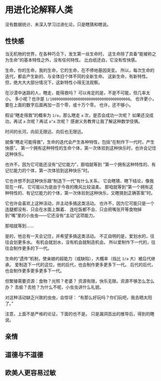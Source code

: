 # 用进化论解释人类

没有数据统计、未深入学习过进化论，只是瞎猜和瞎说。

## 性快感
当无机物的世界，在各种巧合下，发生第一丝生命时，
这生命除了具备“能被称之为生命”的基本特性之外，没有任何特性。
比白纸还白，它没有性快感。

生命，你的生命，我的生命，它的生命，在不停地基因突变。
所以，每次生命的迭代，都会产生新的、与全体旧个体不同的全新生命。
这新生命，有新特性。
但，绝大大大部分情况下，这新特性小得无法观察。

在沙漠中迷路的人，瞎走，能得救吗？
可以肯定的是，不是不可能，但几率太小。
多小呢？也许是 `1/1000000000000000000000000000000000000`。
也许更小，要在上面的数字后面再加一百个零，或十万个零。
也许，还不够小。

假设“瞎走得救”的概率为 `1/a`，那么瞎走 `a` 次，是否会成功一次呢？
如果还没成功，再试 `a` 次呢？再试 `a^a` 次呢？
感谢义务教育让我了解这种数学伎俩。

时间的长河，向前无限远、向后也无限远。

就像“瞎走可能得救”，生命的迭代会产生各种特性，包括“在制作下一代时，产生快感”。
第一个拥有这种特性的生命个体，第一次体验到这种快乐时，也许会记住这种快乐。

也许不，因为它可能还没有“记忆能力”，那咱就等到
“第一个拥有这种特性的、有记忆能力的个体，第一次体验到这种快乐”时。

它也许想不到这种快乐跟“制造下一代”有什么关系，
它会瞎猜、瞎下结论，像我现在一样。
它可能以为是由于今夜的晚风比较温柔。
那咱就等到“第一个拥有这种特性的、有记忆能力的个体，第一次体验到这种快乐，又瞎猜到正确答案”时。

它也许会喜欢上这种活动，并主动多搞这类活动。
也许不，因为它可能只是一个连腿都没有、只会在水面上飘着、
连吃饭都不会、只会把嘴张开等食物掉到“嘴”里的小虫虫——它还没有“主动”这项能力。

那咱就等到……

是的，他总有一天会记住，并希望多搞这类活动。
不正自明的是，爱划水的，往往会划更多水。
有机会就划水，没有机会就制造机会。
所以爱制作下一代的，往往会制作更多的下一代。

生命的“遗传”机制，使亲娘的超能力（或缺陷），大概率（指比 `1/a` 大）被后代继承。
爱制造下一代的这位，他的后代，也会制作更多更多下一代。
后代的后代，也会制作更多更多更多下一代。

但繁殖需要资源：食物？光照？老婆？
资源有限，快乐无限。资源不够怎么怎么办？
去偷？去抢？为什么不呢，小虫虫讲什么礼貌。

对这种活动缺乏兴致的虫虫，会惊讶：
“有那么好玩吗？你们玩吧，我去晒太阳了。”

注意，上面不是严格的论证，下面的也不是。
只是漏洞百出的推导后，得到的瞎说。

## 亲情

## 道德与不道德

## 欧美人更容易过敏

